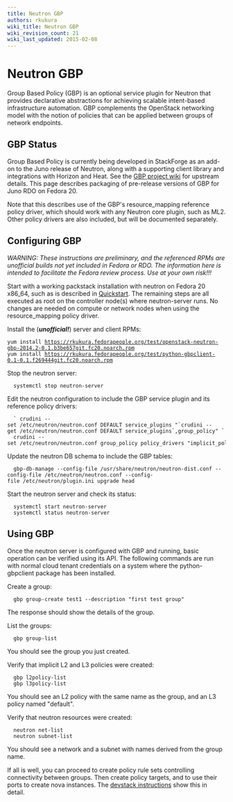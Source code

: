 ```yaml
---
title: Neutron GBP
authors: rkukura
wiki_title: Neutron GBP
wiki_revision_count: 21
wiki_last_updated: 2015-02-08
---
```


# Neutron GBP

Group Based Policy (GBP) is an optional service plugin for Neutron that provides declarative abstractions for achieving scalable intent-based infrastructure automation. GBP complements the OpenStack networking model with the notion of policies that can be applied between groups of network endpoints.

## GBP Status

Group Based Policy is currently being developed in StackForge as an add-on to the Juno release of Neutron, along with a supporting client library and integrations with Horizon and Heat. See the [GBP project wiki](https://wiki.openstack.org/wiki/GroupBasedPolicy) for upstream details. This page describes packaging of pre-release versions of GBP for Juno RDO on Fedora 20.

Note that this describes use of the GBP's resource_mapping reference policy driver, which should work with any Neutron core plugin, such as ML2. Other policy drivers are also included, but will be documented separately.

## Configuring GBP

*WARNING: These instructions are preliminary, and the referenced RPMs are unofficial builds not yet included in Fedora or RDO. The information here is intended to facilitate the Fedora review process. Use at your own risk!!!*

Start with a working packstack installation with neutron on Fedora 20 x86_64, such as is described in [Quickstart](Quickstart). The remaining steps are all executed as root on the controller node(s) where neutron-server runs. No changes are needed on compute or network nodes when using the resource_mapping policy driver.

Install the (***unofficial!***) server and client RPMs:

`yum install `[`https://rkukura.fedorapeople.org/test/openstack-neutron-gbp-2014.2-0.1.b3be657git.fc20.noarch.rpm`](https://rkukura.fedorapeople.org/test/openstack-neutron-gbp-2014.2-0.1.b3be657git.fc20.noarch.rpm)
`yum install `[`https://rkukura.fedorapeople.org/test/python-gbpclient-0.1-0.1.f269444git.fc20.noarch.rpm`](https://rkukura.fedorapeople.org/test/python-gbpclient-0.1-0.1.f269444git.fc20.noarch.rpm)

Stop the neutron server:

      systemctl stop neutron-server

Edit the neutron configuration to include the GBP service plugin and its reference policy drivers:

      ` crudini --set /etc/neutron/neutron.conf DEFAULT service_plugins "`crudini --get /etc/neutron/neutron.conf DEFAULT service_plugins`,group_policy" `
      crudini --set /etc/neutron/neutron.conf group_policy policy_drivers "implicit_policy,resource_mapping"

Update the neutron DB schema to include the GBP tables:

      gbp-db-manage --config-file /usr/share/neutron/neutron-dist.conf --config-file /etc/neutron/neutron.conf --config-file /etc/neutron/plugin.ini upgrade head

Start the neutron server and check its status:

      systemctl start neutron-server
      systemctl status neutron-server

## Using GBP

Once the neutron server is configured with GBP and running, basic operation can be verified using its API. The following commands are run with normal cloud tenant credentials on a system where the python-gbpclient package has been installed.

Create a group:

      gbp group-create test1 --description "first test group"

The response should show the details of the group.

List the groups:

      gbp group-list

You should see the group you just created.

Verify that implicit L2 and L3 policies were created:

      gbp l2policy-list
      gbp l3policy-list

You should see an L2 policy with the same name as the group, and an L3 policy named "default".

Verify that neutron resources were created:

      neutron net-list
      neutron subnet-list

You should see a network and a subnet with names derived from the group name.

If all is well, you can proceed to create policy rule sets controlling connectivity between groups. Then create policy targets, and to use their ports to create nova instances. The [devstack instructions](https://wiki.openstack.org/wiki/GroupBasedPolicy/InstallDevstack) show this in detail.
